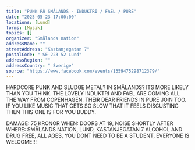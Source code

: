 ```yaml
---
title: "PUNK PÅ SMÅLANDS - INDUKTRI / FAEL / PURE"
date: "2025-05-23 17:00:00"
locations: [Lund]
forms: [Musik]
topics: []
organizer: "Smålands nation"
addressName: ""
streetAddress: "Kastanjegatan 7"
postalCode: " SE-223 52 Lund"
addressRegion: ""
addressCountry: " Sverige"
source: "https://www.facebook.com/events/1359475298712379/"
---
```

HARDCORE PUNK AND SLUDGE METAL? IN SMÅLANDS? ITS MORE LIKELY THAN YOU THINK.
THE LOVELY INDUKTRI AND FAEL ARE COMING ALL THE WAY FROM COPENHAGEN. THEIR DEAR FRIENDS IN PURE JOIN TOO. IF YOU LIKE MUSIC THAT GETS SO SLOW THAT IT FEELS DISGUSTING THEN THIS ONE IS FOR YOU BUDDY.

DAMAGE: 75 KRONOR
WHEN: DOORS AT 19, NOISE SHORTLY AFTER
WHERE: SMÅLANDS NATION, LUND, KASTANJEGATAN 7
ALCOHOL AND DRUG FREE, ALL AGES, YOU DONT NEED TO BE A STUDENT, EVERYONE IS WELCOME!!!